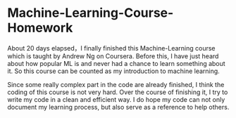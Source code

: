 # Machine-Learning-Course-Homework
About 20 days elapsed，I finally finished this  Machine-Learning course which is taught by Andrew Ng on Coursera.  Before this, I have just heard about how popular ML is and never had a chance to learn something about it. So this course can be counted as my introduction to machine learning. 

Since some really complex part in the code are already finished, I think the coding of this course is not very hard. Over the course of finishing it, I try to write my code in a clean and efficient way.  I do hope my code can not only document my learning process, but also serve as a reference to help others.
